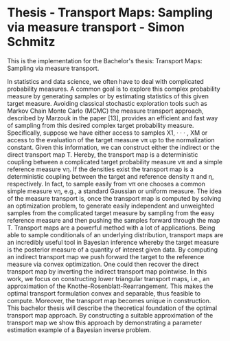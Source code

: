 # Thesis - Transport Maps: Sampling via measure transport - Simon Schmitz

This is the implementation for the Bachelor's thesis: Transport Maps: Sampling via measure transport.

In statistics and data science, we often have to deal with complicated probability measures.
A common goal is to explore this complex probability measure by generating samples
or by estimating statistics of this given target measure. Avoiding classical stochastic
exploration tools such as Markov Chain Monte Carlo (MCMC) the measure transport
approach, described by Marzouk in the paper [13], provides an efficient and fast way of
sampling from this desired complex target probability measure. Specifically, suppose we
have either access to samples X1, · · · , XM or access to the evaluation of the target measure
νπ up to the normalization constant. Given this information, we can construct either the
indirect or the direct transport map T. Hereby, the transport map is a deterministic
coupling between a complicated target probability measure νπ and a simple reference
measure νη. If the densities exist the transport map is a deterministic coupling between
the target and reference density π and η, respectively. In fact, to sample easily from νπ
one chooses a common simple measure νη, e.g., a standard Gaussian or uniform measure.
The idea of the measure transport is, once the transport map is computed by solving
an optimization problem, to generate easily independent and unweighted samples from
the complicated target measure by sampling from the easy reference measure and then
pushing the samples forward through the map T. Transport maps are a powerful method
with a lot of applications. Being able to sample conditionals of an underlying distribution,
transport maps are an incredibly useful tool in Bayesian inference whereby the target
measure is the posterior measure of a quantity of interest given data. By computing an
indirect transport map we push forward the target to the reference measure via convex
optimization. One could then recover the direct transport map by inverting the indirect
transport map pointwise. In this work, we focus on constructing lower triangular transport
maps, i.e., an approximation of the Knothe-Rosenblatt-Rearrangement. This makes the
optimal transport formulation convex and separable, thus feasible to compute. Moreover,
the transport map becomes unique in construction. This bachelor thesis will describe the
theoretical foundation of the optimal transport map approach. By constructing a suitable
approximation of the transport map we show this approach by demonstrating a parameter
estimation example of a Bayesian inverse problem.
